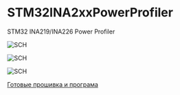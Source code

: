 # STM32INA2xxPowerProfiler
STM32 INA219/INA226 Power Profiler

![SCH](https://github.com/pvvx/STM32INA2xxPowerProfiler/blob/master/Docs/STM32INA2xxPowerProfiler.gif)

![SCH](https://github.com/pvvx/STM32INA2xxPowerProfiler/blob/master/Docs/STM32INA219..gif)

![SCH](https://github.com/pvvx/STM32INA2xxPowerProfiler/blob/master/Docs/STM32INA226.gif)

[Готовые прошивка и програма](https://github.com/pvvx/STM32INA2xxPowerProfiler/blob/master/bin/STM32INA219BIN.zip)
